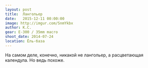 ```yaml
---
layout: post
title:  Лангольер
date:   2015-12-11 00:00:00
image: http://imgur.com/SnmYkbx
author: К.С.
gear: E-300 / 35mm macro
shoot_date: 2014-07-24
location: Ёль-база
---
```


На самом деле, конечно, никакой не лангольер, а расцветающая календула. Но ведь похоже.

